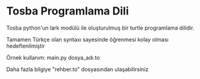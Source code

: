 # Tosba Programlama Dili

Tosba python'un lark modülü ile oluşturulmuş bir turtle programlama dilidir.


Tamamen Türkçe olan syntaxı sayesinde öğrenmesi kolay olması hedeflenilmiştir

Örnek kullanım: main.py dosya_adı.to

Daha fazla bilgiye "rehber.to" dosyasından ulaşabilirsiniz
